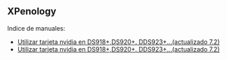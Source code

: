 ## XPenology

Indice de manuales:


- [Utilizar tarjeta nvidia en DS918+,DS920+. DDS923+...(actualizado 7.2)](nvidia.md)
- [Utilizar tarjeta nvidia en DS918+,DS920+. DDS923+...(actualizado 7.2)](nuevocontrolador510.md)
